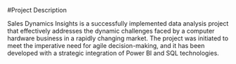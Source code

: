 #Project Description

Sales Dynamics Insights is a successfully implemented data analysis project that effectively addresses the dynamic challenges faced by a computer hardware business in a rapidly changing market. The project was initiated to meet the imperative need for agile decision-making, and it has been developed with a strategic integration of Power BI and SQL technologies.


